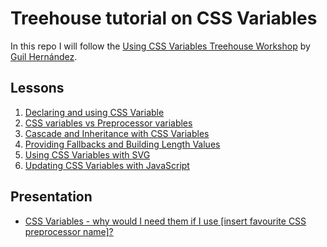 # Treehouse tutorial on CSS Variables

In this repo I will follow the [Using CSS Variables Treehouse Workshop](https://teamtreehouse.com/library/using-css-variables) by [Guil Hernández](https://github.com/Guilh).

## Lessons

1. [Declaring and using CSS Variable](declaring-and-using-css-variables/)
1. [CSS variables vs Preprocessor variables](css-variables-vs-preprocessor-variables/)
1. [Cascade and Inheritance with CSS Variables](cascade-and-inheritance-with-css-variables/)
1. [Providing Fallbacks and Building Length Values](providing-fallbacks-and-building-length-values/)
1. [Using CSS Variables with SVG](using-css-variables-with-svg/)
1. [Updating CSS Variables with JavaScript](updating-css-variables-with-javascript/)

## Presentation

- [CSS Variables - why would I need them if I use [insert favourite CSS preprocessor name]?](css-variables-presentation/)

